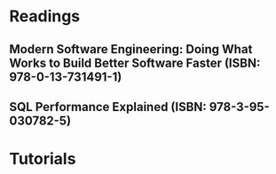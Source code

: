 # Readings

## Modern Software Engineering: Doing What Works to Build Better Software Faster (ISBN: 978-0-13-731491-1)

## SQL Performance Explained (ISBN: 978-3-95-030782-5)

# Tutorials
